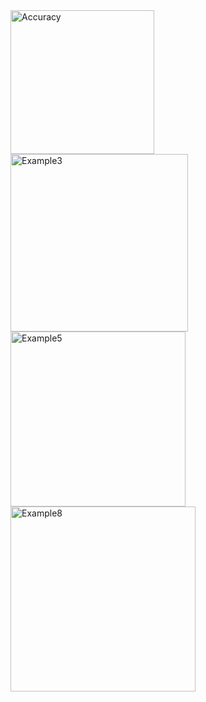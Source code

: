 <img width="230" alt="Accuracy" src="https://github.com/AlpMercan/Digit-Recognizer-Challenge/assets/112685013/7fb076d4-d013-4975-94b0-8f1fc720356f">
<img width="284" alt="Example3" src="https://github.com/AlpMercan/Digit-Recognizer-Challenge/assets/112685013/6a825291-c662-44ec-8b54-97ffe39097ca">
<img width="280" alt="Example5" src="https://github.com/AlpMercan/Digit-Recognizer-Challenge/assets/112685013/acd48b26-016b-4ced-99f3-9948c223bdca">
<img width="296" alt="Example8" src="https://github.com/AlpMercan/Digit-Recognizer-Challenge/assets/112685013/c91809e9-4f1a-4811-962a-613b6429b07b">
